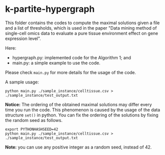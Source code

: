 # k-partite-hypergraph

This folder contains the codes to compute the maximal solutions given a file and a list of thresholds, which is used in the paper "Data mining method of single-cell omics data to evaluate a pure tissue environment effect on gene expression level".

Here:
- hypergraph.py: implemented code for the Algorithm 1; and
- main.py: a simple example to use the code.

Please check `main.py` for more details for the usage of the code.

A sample usage:

```
python main.py ./sample_instance/celltissue.csv > ./sample_instance/test_output.txt
```

**Notice:** The ordering of the obtained maximal solutions may differ every time you run the code.
This phenomenon is caused by the usage of the data structure `set()` in python.
You can fix the ordering of the solutions by fixing the random seed as follows. 

```
export PYTHONHASHSEED=42
python main.py ./sample_instance/celltissue.csv > ./sample_instance/test_output.txt
```

**Note:** you can use any positive integer as a random seed, instead of 42.
